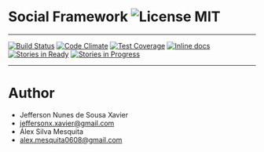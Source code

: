 # Social Framework ![License MIT](https://go-shields.herokuapp.com/license-MIT-blue.png)

----

[![Build Status](https://travis-ci.org/TCC-SocialNetwork/social_framework.svg)](https://travis-ci.org/TCC-SocialNetwork/social_framework)	[![Code Climate](https://codeclimate.com/github/TCC-SocialNetwork/social_framework/badges/gpa.svg)](https://codeclimate.com/github/TCC-SocialNetwork/social_framework)	[![Test Coverage](https://codeclimate.com/github/TCC-SocialNetwork/social_framework/badges/coverage.svg)](https://codeclimate.com/github/TCC-SocialNetwork/social_framework/coverage)	[![Inline docs](http://inch-ci.org/github/TCC-SocialNetwork/social_framework.svg?branch=master)](http://inch-ci.org/github/TCC-SocialNetwork/social_framework)	[![Stories in Ready](https://badge.waffle.io/TCC-SocialNetwork/social_framework.png?label=ready&title=Ready)](http://waffle.io/TCC-SocialNetwork/social_framework)	[![Stories in Progress](https://badge.waffle.io/TCC-SocialNetwork/social_framework.png?label=in%20progress&title=In%20Progress)](http://waffle.io/TCC-SocialNetwork/social_framework) 

----
# Author

* Jefferson Nunes de Sousa Xavier
 * jeffersonx.xavier@gmail.com
* Álex Silva Mesquita
 * alex.mesquita0608@gmail.com

